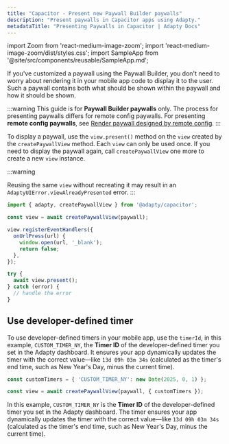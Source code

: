 ```yaml
---
title: "Capacitor - Present new Paywall Builder paywalls"
description: "Present paywalls in Capacitor apps using Adapty."
metadataTitle: "Presenting Paywalls in Capacitor | Adapty Docs"
---
```


import Zoom from 'react-medium-image-zoom';
import 'react-medium-image-zoom/dist/styles.css';
import SampleApp from '@site/src/components/reusable/SampleApp.md'; 

If you've customized a paywall using the Paywall Builder, you don't need to worry about rendering it in your mobile app code to display it to the user. Such a paywall contains both what should be shown within the paywall and how it should be shown.

:::warning
This guide is for **Paywall Builder paywalls** only. The process for presenting paywalls differs for remote config paywalls. For presenting **remote config paywalls**, see [Render paywall designed by remote config](present-remote-config-paywalls).
:::

To display a paywall, use the `view.present()` method on the `view` created by the `createPaywallView` method. Each `view` can only be used once. If you need to display the paywall again, call `createPaywallView` one more to create a new `view` instance. 

:::warning

Reusing the same `view` without recreating it may result in an `AdaptyUIError.viewAlreadyPresented` error.
:::

```typescript showLineNumbers
import { adapty, createPaywallView } from '@adapty/capacitor';

const view = await createPaywallView(paywall);

view.registerEventHandlers({
  onUrlPress(url) {
    window.open(url, '_blank');
    return false; 
  },
});

try {
  await view.present();
} catch (error) {
  // handle the error
}
```

## Use developer-defined timer

To use developer-defined timers in your mobile app, use the `timerId`, in this example, `CUSTOM_TIMER_NY`, the **Timer ID** of the developer-defined timer you set in the Adapty dashboard. It ensures your app dynamically updates the timer with the correct value—like `13d 09h 03m 34s` (calculated as the timer's end time, such as New Year's Day, minus the current time).

```typescript showLineNumbers
const customTimers = { 'CUSTOM_TIMER_NY': new Date(2025, 0, 1) };

const view = await createPaywallView(paywall, { customTimers });
```

In this example, `CUSTOM_TIMER_NY` is the **Timer ID** of the developer-defined timer you set in the Adapty dashboard. The timer ensures your app dynamically updates the timer with the correct value—like `13d 09h 03m 34s` (calculated as the timer's end time, such as New Year's Day, minus the current time).
